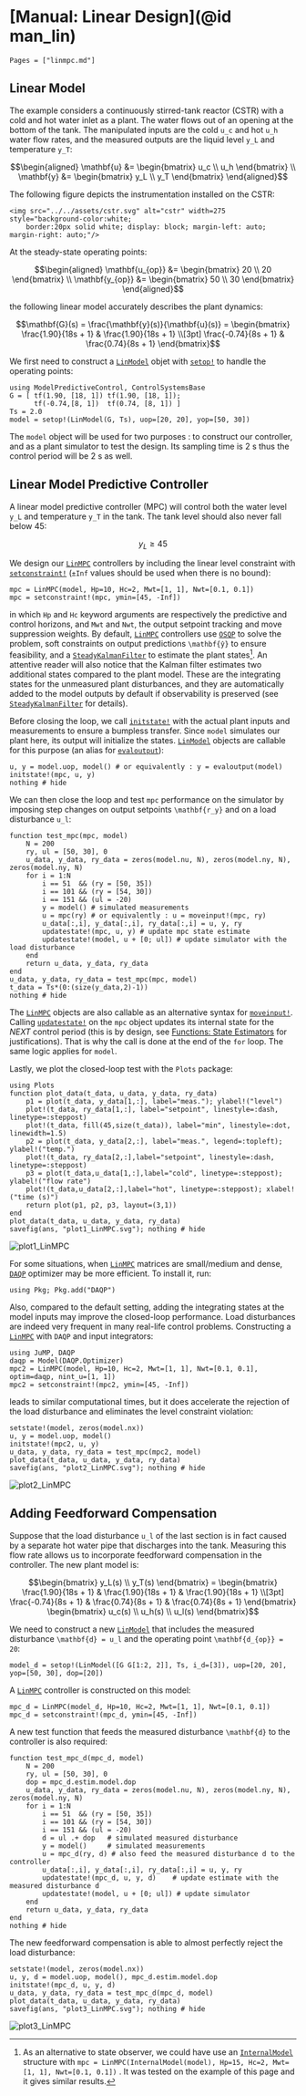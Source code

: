 # [Manual: Linear Design](@id man_lin)

```@contents
Pages = ["linmpc.md"]
```

## Linear Model

The example considers a continuously stirred-tank reactor (CSTR) with a cold and hot water
inlet as a plant. The water flows out of an opening at the bottom of the tank. The
manipulated inputs are the cold ``u_c`` and hot ``u_h`` water flow rates, and the measured
outputs are the liquid level ``y_L`` and temperature ``y_T``:

```math
\begin{aligned}
    \mathbf{u} &= \begin{bmatrix} u_c \\ u_h \end{bmatrix} \\
    \mathbf{y} &= \begin{bmatrix} y_L \\ y_T \end{bmatrix}
\end{aligned}
```

The following figure depicts the instrumentation installed on the CSTR:

```@raw html
<img src="../../assets/cstr.svg" alt="cstr" width=275 style="background-color:white; 
    border:20px solid white; display: block; margin-left: auto; margin-right: auto;"/>
```

At the steady-state operating points:

```math
\begin{aligned}
    \mathbf{u_{op}} &= \begin{bmatrix} 20 \\ 20 \end{bmatrix} \\
    \mathbf{y_{op}} &= \begin{bmatrix} 50 \\ 30 \end{bmatrix} 
\end{aligned}
```

the following linear model accurately describes the plant dynamics:

```math
\mathbf{G}(s) = \frac{\mathbf{y}(s)}{\mathbf{u}(s)} =
\begin{bmatrix}
    \frac{1.90}{18s + 1} & \frac{1.90}{18s + 1} \\[3pt]
    \frac{-0.74}{8s + 1} & \frac{0.74}{8s + 1}
\end{bmatrix}
```

We first need to construct a [`LinModel`](@ref) objet with [`setop!`](@ref) to handle the
operating points:

```@example 1
using ModelPredictiveControl, ControlSystemsBase
G = [ tf(1.90, [18, 1]) tf(1.90, [18, 1]);
      tf(-0.74,[8, 1])  tf(0.74, [8, 1]) ]
Ts = 2.0
model = setop!(LinModel(G, Ts), uop=[20, 20], yop=[50, 30])
```

The `model` object will be used for two purposes : to construct our controller, and as a
plant simulator to test the design. Its sampling time is 2 s thus the control period will be
2 s as well.

## Linear Model Predictive Controller

A linear model predictive controller (MPC) will control both the water level ``y_L`` and
temperature ``y_T`` in the tank. The tank level should also never fall below 45:

```math
y_L ≥ 45
```

We design our [`LinMPC`](@ref) controllers by including the linear level constraint with
[`setconstraint!`](@ref) (`±Inf` values should be used when there is no bound):

```@example 1
mpc = LinMPC(model, Hp=10, Hc=2, Mwt=[1, 1], Nwt=[0.1, 0.1])
mpc = setconstraint!(mpc, ymin=[45, -Inf])
```

in which `Hp` and `Hc` keyword arguments are respectively the predictive and control
horizons, and `Mwt` and `Nwt`, the output setpoint tracking and move suppression weights. By
default, [`LinMPC`](@ref) controllers use [`OSQP`](https://osqp.org/) to solve the problem,
soft constraints on output predictions ``\mathbf{ŷ}`` to ensure feasibility, and a
[`SteadyKalmanFilter`](@ref) to estimate the plant states[^1]. An attentive reader will also
notice that the Kalman filter estimates two additional states compared to the plant model.
These are the integrating states for the unmeasured plant disturbances, and they are
automatically added to the model outputs by default if observability is preserved (see
[`SteadyKalmanFilter`](@ref) for details).

[^1]: As an alternative to state observer, we could have use an [`InternalModel`](@ref)
    structure with `mpc = LinMPC(InternalModel(model), Hp=15, Hc=2, Mwt=[1, 1], Nwt=[0.1, 0.1])` . It was
    tested on the example of this page and it gives similar results.

Before closing the loop, we call [`initstate!`](@ref) with the actual plant inputs and
measurements to ensure a bumpless transfer. Since `model` simulates our plant here, its
output will initialize the states. [`LinModel`](@ref) objects are callable for this purpose
(an alias for [`evaloutput`](@ref)):

```@example 1
u, y = model.uop, model() # or equivalently : y = evaloutput(model)
initstate!(mpc, u, y)
nothing # hide
```

We can then close the loop and test `mpc` performance on the simulator by imposing step
changes on output setpoints ``\mathbf{r_y}`` and on a load disturbance ``u_l``:

```@example 1
function test_mpc(mpc, model)
    N = 200
    ry, ul = [50, 30], 0
    u_data, y_data, ry_data = zeros(model.nu, N), zeros(model.ny, N), zeros(model.ny, N)
    for i = 1:N
        i == 51  && (ry = [50, 35])
        i == 101 && (ry = [54, 30])
        i == 151 && (ul = -20)
        y = model() # simulated measurements
        u = mpc(ry) # or equivalently : u = moveinput!(mpc, ry)
        u_data[:,i], y_data[:,i], ry_data[:,i] = u, y, ry
        updatestate!(mpc, u, y) # update mpc state estimate
        updatestate!(model, u + [0; ul]) # update simulator with the load disturbance
    end
    return u_data, y_data, ry_data
end
u_data, y_data, ry_data = test_mpc(mpc, model)
t_data = Ts*(0:(size(y_data,2)-1))
nothing # hide
```

The [`LinMPC`](@ref) objects are also callable as an alternative syntax for
[`moveinput!`](@ref). Calling [`updatestate!`](@ref) on the `mpc` object updates its
internal state for the *NEXT* control period (this is by design, see
[Functions: State Estimators](@ref) for justifications). That is why the call is done at the
end of the `for` loop. The same logic applies for `model`.

Lastly, we plot the closed-loop test with the `Plots` package:

```@example 1
using Plots
function plot_data(t_data, u_data, y_data, ry_data)
    p1 = plot(t_data, y_data[1,:], label="meas."); ylabel!("level")
    plot!(t_data, ry_data[1,:], label="setpoint", linestyle=:dash, linetype=:steppost)
    plot!(t_data, fill(45,size(t_data)), label="min", linestyle=:dot, linewidth=1.5)
    p2 = plot(t_data, y_data[2,:], label="meas.", legend=:topleft); ylabel!("temp.")
    plot!(t_data, ry_data[2,:],label="setpoint", linestyle=:dash, linetype=:steppost)
    p3 = plot(t_data,u_data[1,:],label="cold", linetype=:steppost); ylabel!("flow rate")
    plot!(t_data,u_data[2,:],label="hot", linetype=:steppost); xlabel!("time (s)")
    return plot(p1, p2, p3, layout=(3,1))
end
plot_data(t_data, u_data, y_data, ry_data)
savefig(ans, "plot1_LinMPC.svg"); nothing # hide
```

![plot1_LinMPC](plot1_LinMPC.svg)

For some situations, when [`LinMPC`](@ref) matrices are small/medium and dense, [`DAQP`](https://darnstrom.github.io/daqp/)
optimizer may be more efficient. To install it, run:

```text
using Pkg; Pkg.add("DAQP")
```

Also, compared to the default setting, adding the integrating states at the model inputs may
improve the closed-loop performance. Load disturbances are indeed very frequent in many
real-life control problems. Constructing a [`LinMPC`](@ref) with `DAQP` and input integrators:

```@example 1
using JuMP, DAQP
daqp = Model(DAQP.Optimizer)
mpc2 = LinMPC(model, Hp=10, Hc=2, Mwt=[1, 1], Nwt=[0.1, 0.1], optim=daqp, nint_u=[1, 1])
mpc2 = setconstraint!(mpc2, ymin=[45, -Inf])
```

leads to similar computational times, but it does accelerate the rejection of the load
disturbance and eliminates the level constraint violation:

```@example 1
setstate!(model, zeros(model.nx))
u, y = model.uop, model()
initstate!(mpc2, u, y)
u_data, y_data, ry_data = test_mpc(mpc2, model)
plot_data(t_data, u_data, y_data, ry_data)
savefig(ans, "plot2_LinMPC.svg"); nothing # hide
```

![plot2_LinMPC](plot2_LinMPC.svg)

## Adding Feedforward Compensation

Suppose that the load disturbance ``u_l`` of the last section is in fact caused by a
separate hot water pipe that discharges into the tank. Measuring this flow rate allows us to
incorporate feedforward compensation in the controller. The new plant model is:

```math
\begin{bmatrix}
    y_L(s) \\ y_T(s)
\end{bmatrix} = 
\begin{bmatrix}
    \frac{1.90}{18s + 1} & \frac{1.90}{18s + 1} & \frac{1.90}{18s + 1} \\[3pt]
    \frac{-0.74}{8s + 1} & \frac{0.74}{8s + 1}  & \frac{0.74}{8s + 1}
\end{bmatrix}
\begin{bmatrix}
    u_c(s) \\ u_h(s) \\ u_l(s)
\end{bmatrix}
```

We need to construct a new [`LinModel`](@ref) that includes the measured disturbance
``\mathbf{d} = u_l`` and the operating point ``\mathbf{d_{op}} = 20``:

```@example 1
model_d = setop!(LinModel([G G[1:2, 2]], Ts, i_d=[3]), uop=[20, 20], yop=[50, 30], dop=[20])
```

A [`LinMPC`](@ref) controller is constructed on this model:

```@example 1
mpc_d = LinMPC(model_d, Hp=10, Hc=2, Mwt=[1, 1], Nwt=[0.1, 0.1])
mpc_d = setconstraint!(mpc_d, ymin=[45, -Inf])
```

A new test function that feeds the measured disturbance ``\mathbf{d}`` to the controller is
also required:

```@example 1
function test_mpc_d(mpc_d, model)
    N = 200
    ry, ul = [50, 30], 0
    dop = mpc_d.estim.model.dop
    u_data, y_data, ry_data = zeros(model.nu, N), zeros(model.ny, N), zeros(model.ny, N)
    for i = 1:N
        i == 51  && (ry = [50, 35])
        i == 101 && (ry = [54, 30])
        i == 151 && (ul = -20)
        d = ul .+ dop   # simulated measured disturbance
        y = model()     # simulated measurements
        u = mpc_d(ry, d) # also feed the measured disturbance d to the controller
        u_data[:,i], y_data[:,i], ry_data[:,i] = u, y, ry
        updatestate!(mpc_d, u, y, d)    # update estimate with the measured disturbance d
        updatestate!(model, u + [0; ul]) # update simulator
    end
    return u_data, y_data, ry_data
end
nothing # hide
```

The new feedforward compensation is able to almost perfectly reject the load disturbance:

```@example 1
setstate!(model, zeros(model.nx))
u, y, d = model.uop, model(), mpc_d.estim.model.dop
initstate!(mpc_d, u, y, d)
u_data, y_data, ry_data = test_mpc_d(mpc_d, model)
plot_data(t_data, u_data, y_data, ry_data)
savefig(ans, "plot3_LinMPC.svg"); nothing # hide
```

![plot3_LinMPC](plot3_LinMPC.svg)
